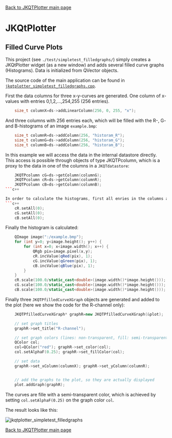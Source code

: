 [Back to JKQTPlotter main page](https://github.com/jkriege2/JKQtPlotter/)

# JKQtPlotter

## Filled Curve Plots
This project (see `./test/simpletest_filledgraphs/`) simply creates a JKQtPlotter widget (as a new window) and adds several filled curve graphs (Histograms). Data is initialized from QVector<int> objects.

The source code of the main application can be found in  [`jkqtplotter_simpletest_filledgraphs.cpp`](https://github.com/jkriege2/JKQtPlotter/blob/master/test/simpletest_filledgraphs/jkqtplotter_simpletest_filledgraphs.cpp). 

First the data columns for three x-y-curves are generated. One column of x-values with entries 0,1,2,...,254,255 (256 entries). 
```c++
    size_t columnX=ds->addLinearColumn(256, 0, 255, "x");
```

And three columns with 256 entries each, which will be filled with the R-, G- and B-histograms of an image `example.bmp`:
```c++
    size_t columnR=ds->addColumn(256, "historam_R");
    size_t columnG=ds->addColumn(256, "historam_G");
    size_t columnB=ds->addColumn(256, "historam_B");
```
	
In this example we will access the data in the internal datastore directly. This access is possible through objects of type JKQTPcolumn, which is a proxy to the data in one of the columns in a `JKQTdatastore`:
```c++
    JKQTPcolumn cG=ds->getColumn(columnG);
    JKQTPcolumn cR=ds->getColumn(columnR);
    JKQTPcolumn cB=ds->getColumn(columnB);
```c++

In order to calculate the histograms, first all enries in the columns are set to 0:
```c++
    cR.setAll(0);
    cG.setAll(0);
    cB.setAll(0);
```
Finally the histogram is calculated:
```c++
    QImage image(":/example.bmp");
    for (int y=0; y<image.height(); y++) {
        for (int x=0; x<image.width(); x++) {
            QRgb pix=image.pixel(x,y);
            cR.incValue(qRed(pix), 1);
            cG.incValue(qGreen(pix), 1);
            cB.incValue(qBlue(pix), 1);
        }
    }
    cR.scale(100.0/static_cast<double>(image.width()*image.height()));
    cG.scale(100.0/static_cast<double>(image.width()*image.height()));
    cB.scale(100.0/static_cast<double>(image.width()*image.height()));
```

Finally three `JKQTPfilledCurveXGraph` objects are generated and added to the plot (here we show the code for the R-channel only):
```c++
    JKQTPfilledCurveXGraph* graphR=new JKQTPfilledCurveXGraph(&plot);

    // set graph titles
    graphR->set_title("R-channel");

    // set graph colors (lines: non-transparent, fill: semi-transparent
    QColor col;
    col=QColor("red"); graphR->set_color(col);
    col.setAlphaF(0.25); graphR->set_fillColor(col);

    // set data
    graphR->set_xColumn(columnX); graphR->set_yColumn(columnR);


    // add the graphs to the plot, so they are actually displayed
    plot.addGraph(graphR);
```

The curves are fille with a semi-transparent color, which is achieved by setting `col.setAlphaF(0.25)` on the graph color `col`.

The result looks like this:

![jkqtplotter_simpletest_filledgraphs](https://raw.githubusercontent.com/jkriege2/JKQtPlotter/master/screenshots/jkqtplotter_simpletest_filledgraphs.png)



[Back to JKQTPlotter main page](https://github.com/jkriege2/JKQtPlotter/)